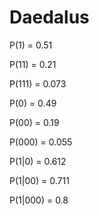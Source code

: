 # Daedalus

P(1) = 0.51

P(11) = 0.21

P(111) = 0.073

P(0) = 0.49

P(00) = 0.19

P(000) = 0.055

P(1|0) = 0.612

P(1|00) = 0.711

P(1|000) = 0.8

